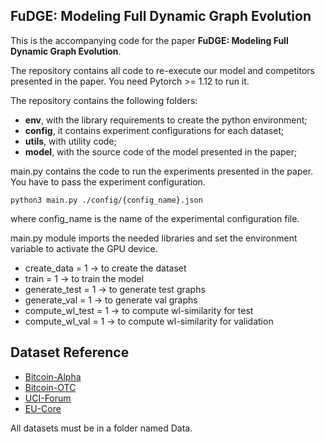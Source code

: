 ## FuDGE: Modeling Full Dynamic Graph Evolution
This is the accompanying code for the paper **FuDGE: Modeling Full Dynamic Graph Evolution**.

The repository contains all code to re-execute our model and competitors presented in the paper.
You need Pytorch >= 1.12 to run it.

The repository contains the following folders:

- **env**, with the library requirements to create the python environment;
- **config**, it contains experiment configurations for each dataset;
- **utils**, with utility code;
- **model**, with the source code of the model presented in the paper;

main.py contains the code to run the experiments presented in the paper. You have to pass the experiment configuration.

```
python3 main.py ./config/{config_name}.json
```
where config_name is the name of the experimental configuration file.

main.py module imports the needed libraries and set the environment variable to activate the GPU device.

- create_data = 1 &rarr; to create the dataset
- train = 1 &rarr; to train the model
- generate_test = 1 &rarr; to generate test graphs
- generate_val = 1 &rarr; to generate val graphs
- compute_wl_test = 1 &rarr; to compute wl-similarity for test
- compute_wl_val = 1 &rarr; to compute wl-similarity for validation

## Dataset Reference

- [Bitcoin-Alpha](https://snap.stanford.edu/data/soc-sign-bitcoin-alpha.html)
- [Bitcoin-OTC](https://snap.stanford.edu/data/soc-sign-bitcoin-otc.html)
- [UCI-Forum](http://konect.cc/networks/opsahl-ucforum/)
- [EU-Core](https://snap.stanford.edu/data/email-Eu-core-temporal.html)

All datasets must be in a folder named Data.